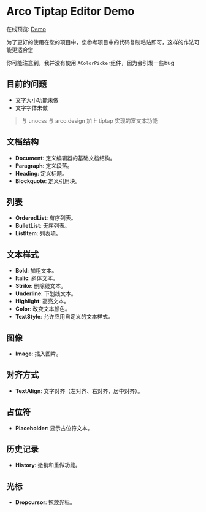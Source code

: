 # Arco Tiptap Editor Demo

在线预览: [Demo](https://arco-tiptap.netlify.app/)

为了更好的使用在您的项目中，您参考项目中的代码复制粘贴即可，这样的作法可能更适合您

你可能注意到，我并没有使用 `AColorPicker`组件，因为会引发一些bug

## 目前的问题

- 文字大小功能未做
- 文字字体未做

> 与 unocss 与 arco.design 加上 tiptap 实现的富文本功能

## 文档结构

- **Document**: 定义编辑器的基础文档结构。
- **Paragraph**: 定义段落。
- **Heading**: 定义标题。
- **Blockquote**: 定义引用块。

## 列表

- **OrderedList**: 有序列表。
- **BulletList**: 无序列表。
- **ListItem**: 列表项。

## 文本样式

- **Bold**: 加粗文本。
- **Italic**: 斜体文本。
- **Strike**: 删除线文本。
- **Underline**: 下划线文本。
- **Highlight**: 高亮文本。
- **Color**: 改变文本颜色。
- **TextStyle**: 允许应用自定义的文本样式。

## 图像

- **Image**: 插入图片。

## 对齐方式

- **TextAlign**: 文字对齐（左对齐、右对齐、居中对齐）。

## 占位符

- **Placeholder**: 显示占位符文本。

## 历史记录

- **History**: 撤销和重做功能。

## 光标

- **Dropcursor**: 拖放光标。
